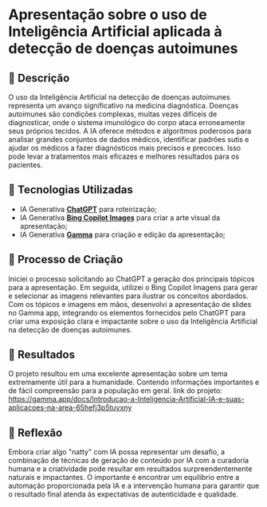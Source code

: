 # Apresentação sobre o uso de Inteligência Artificial aplicada à detecção de doenças autoimunes

## 📒 Descrição
O uso da Inteligência Artificial na detecção de doenças autoimunes representa um avanço significativo na medicina diagnóstica. Doenças autoimunes são condições complexas, muitas vezes difíceis de diagnosticar, onde o sistema imunológico do corpo ataca erroneamente seus próprios tecidos. A IA oferece métodos e algoritmos poderosos para analisar grandes conjuntos de dados médicos, identificar padrões sutis e ajudar os médicos a fazer diagnósticos mais precisos e precoces. Isso pode levar a tratamentos mais eficazes e melhores resultados para os pacientes.

## 🤖 Tecnologias Utilizadas
- IA Generativa **[ChatGPT](https://chat.openai.com)** para roteirização;
- IA Generativa **[Bing Copilot Images](https://www.bing.com/images/create)** para criar a arte visual da apresentação;
- IA Generativa **[Gamma](https://gamma.app/)** para criação e edição da apresentação;

## 🧐 Processo de Criação
Iniciei o processo solicitando ao ChatGPT a geração dos principais tópicos para a apresentação. Em seguida, utilizei o Bing Copilot Imagens para gerar e selecionar as imagens relevantes para ilustrar os conceitos abordados. Com os tópicos e imagens em mãos, desenvolvi a apresentação de slides no Gamma app, integrando os elementos fornecidos pelo ChatGPT para criar uma exposição clara e impactante sobre o uso da Inteligência Artificial na detecção de doenças autoimunes.

## 🚀 Resultados
O projeto resultou em uma excelente apresentação sobre um tema extremamente útil para a humanidade. Contendo informações importantes e de fácil compreensão para a população em geral.
link do projeto: https://gamma.app/docs/Introducao-a-Inteligencia-Artificial-IA-e-suas-aplicacoes-na-area-65hefj3p5tuyxny

## 💭 Reflexão
Embora criar algo "natty" com IA possa representar um desafio, a combinação de técnicas de geração de conteúdo por IA com a curadoria humana e a criatividade pode resultar em resultados surpreendentemente naturais e impactantes. O importante é encontrar um equilíbrio entre a automação proporcionada pela IA e a intervenção humana para garantir que o resultado final atenda às expectativas de autenticidade e qualidade.
